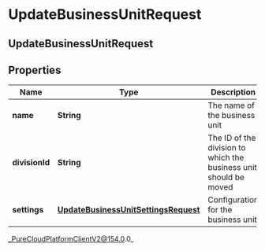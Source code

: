 # UpdateBusinessUnitRequest

## UpdateBusinessUnitRequest

## Properties

|Name | Type | Description | Notes|
|------------ | ------------- | ------------- | -------------|
| **name** | **String** | The name of the business unit | [optional] |
| **divisionId** | **String** | The ID of the division to which the business unit should be moved | [optional] |
| **settings** | [**UpdateBusinessUnitSettingsRequest**](UpdateBusinessUnitSettingsRequest) | Configuration for the business unit | [optional] |



_PureCloudPlatformClientV2@154.0.0_
